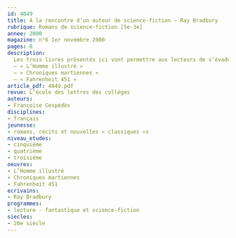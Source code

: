 ```yaml
---
id: 4049
title: À la rencontre d’un auteur de science-fiction – Ray Bradbury
rubrique: Romans de science-fiction [5e-3e]
annee: 2000
magazine: n°6 1er novembre 2000
pages: 6
description: 
  Les trois livres présentés ici vont permettre aux lecteurs de s’évader (planètes lointaines, voyages dans l’espace et le temps, sociétés nouvelles…), de rêver, mais aussi de se poser des questions sur la façon dont le monde et l’humanité ont évolué. C’est ce que nous propose l’univers parfois poétique, souvent angoissant, mais toujours surprenant et fascinant des ouvrages de Ray Bradbury, qui dénonce ce que les hommes, au nom du modernisme, ont dénaturé.
  – « L’Homme illustré »
  – « Chroniques martiennes »
  – « Fahrenheit 451 »
article_pdf: 4049.pdf
revue: L’école des lettres des collèges
auteurs:
- Françoise Cespédès
disciplines:
- français
jeunesse:
- romans, récits et nouvelles « classiques »s
niveau_etudes:
- cinquième
- quatrième
- troisième
oeuvres:
- L’Homme illustré
- Chroniques martiennes
- Fahrenheit 451
ecrivains:
- Ray Bradbury
programmes:
- lecture - fantastique et science-fiction
siecles:
- 20e siècle
---
```


